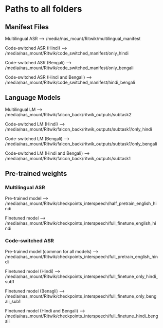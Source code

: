 # Paths to all folders

## Manifest Files

Multilingual ASR --> /media/nas_mount/Ritwik/multilingual_manifest

Code-switched ASR (Hindi) --> /media/nas_mount/Ritwik/code_switched_manifest/only_hindi

Code-switched ASR (Bengali) --> /media/nas_mount/Ritwik/code_switched_manifest/only_bengali

Code-switched ASR (Hindi and Bengali) --> /media/nas_mount/Ritwik/code_switched_manifest/hindi_bengali


## Language Models

Multilingual LM --> /media/nas_mount/Ritwik/falcon_back/ritwik_outputs/subtask2

Code-switched LM (Hindi) --> /media/nas_mount/Ritwik/falcon_back/ritwik_outputs/subtask1/only_hindi

Code-switched LM (Bengali) --> /media/nas_mount/Ritwik/falcon_back/ritwik_outputs/subtask1/only_bengali

Code-switched LM (Hindi and Bengali) --> /media/nas_mount/Ritwik/falcon_back/ritwik_outputs/subtask1

## Pre-trained weights

### Multilingual ASR

Pre-trained model --> /media/nas_mount/Ritwik/checkpoints_interspeech/half_pretrain_english_hindi

Finetuned model --> /media/nas_mount/Ritwik/checkpoints_interspeech/full_finetune_english_hindi

### Code-switched ASR

Pre-trained model (common for all models) --> /media/nas_mount/Ritwik/checkpoints_interspeech/full_pretrain_english_hindi

Finetuned model (Hindi) --> /media/nas_mount/Ritwik/checkpoints_interspeech/full_finetune_only_hindi_sub1

Finetuned model (Benagli) --> /media/nas_mount/Ritwik/checkpoints_interspeech/full_finetune_only_bengali_sub1

Finetuned model (Hindi and Bengali) --> /media/nas_mount/Ritwik/checkpoints_interspeech/full_finetune_hindi_bengali











